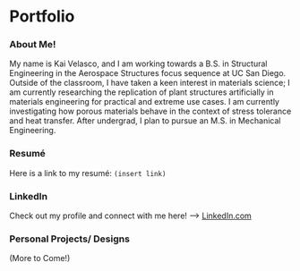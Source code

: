 # Portfolio
### About Me!
My name is Kai Velasco, and I am working towards a B.S. in Structural Engineering in the Aerospace Structures focus sequence at UC San Diego. Outside of the classroom, I have taken a keen interest in materials science; I am currently researching the replication of plant structures artificially in materials engineering for practical and extreme use cases. I am currently investigating how porous materials behave in the context of stress tolerance and heat transfer. After undergrad, I plan to pursue an M.S. in Mechanical Engineering.

### Resumé
Here is a link to my resumé: `(insert link)`

### LinkedIn
Check out my profile and connect with me here! --> [LinkedIn.com](https://www.linkedin.com/in/kai-velasco-874721281/)

### Personal Projects/ Designs
(More to Come!)



